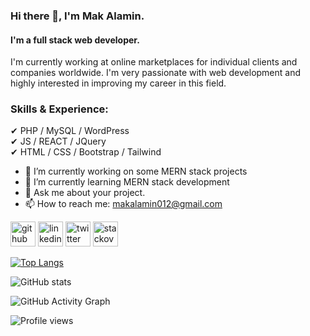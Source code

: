 ### Hi there 👋, I'm Mak Alamin.
#### I'm a full stack web developer.

I'm currently working at online
marketplaces for individual clients and
companies worldwide. I'm very passionate with web
development and highly interested in improving my career
in this field.

### Skills & Experience:
✔ PHP / MySQL / WordPress <br>
✔ JS / REACT / JQuery <br>
✔ HTML / CSS / Bootstrap / Tailwind <br>

- 🔭 I’m currently working on some MERN stack projects 
- 🌱 I’m currently learning MERN stack development 
- 💬 Ask me about your project. 
- 📫 How to reach me: makalamin012@gmail.com 


[<img src='https://cdn.jsdelivr.net/npm/simple-icons@3.0.1/icons/github.svg' alt='github' height='40'>](https://github.com/mak-alamin)  [<img src='https://cdn.jsdelivr.net/npm/simple-icons@3.0.1/icons/linkedin.svg' alt='linkedin' height='40'>](https://www.linkedin.com/in/mak-alamin/)  [<img src='https://cdn.jsdelivr.net/npm/simple-icons@3.0.1/icons/twitter.svg' alt='twitter' height='40'>](https://twitter.com/mak_alamin)  [<img src='https://cdn.jsdelivr.net/npm/simple-icons@3.0.1/icons/stackoverflow.svg' alt='stackoverflow' height='40'>](https://stackoverflow.com/users/mak-alamin)  

[![Top Langs](https://github-readme-stats.vercel.app/api/top-langs/?username=mak-alamin)](https://github.com/anuraghazra/github-readme-stats)

![GitHub stats](https://github-readme-stats.vercel.app/api?username=mak-alamin&show_icons=true&count_private=true)  

![GitHub Activity Graph](https://activity-graph.herokuapp.com/graph?username=mak-alamin)  

![Profile views](https://gpvc.arturio.dev/mak-alamin)  
